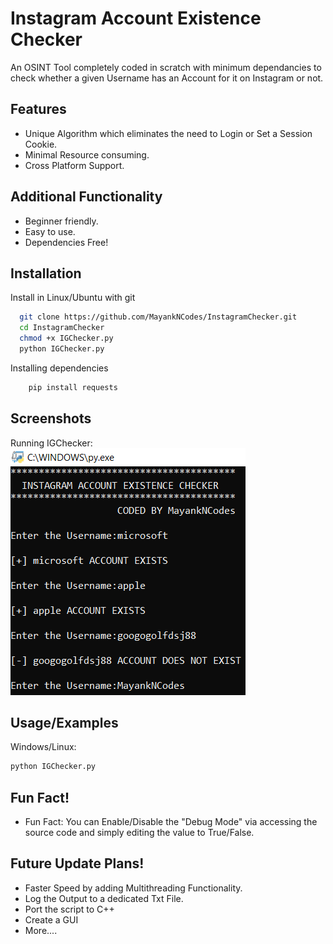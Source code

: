 
# Instagram Account Existence Checker

An OSINT Tool completely coded in scratch with minimum dependancies to check whether a given Username has an Account for it on Instagram or not.


## Features

- Unique Algorithm which eliminates the need to Login or Set a Session Cookie.
- Minimal Resource consuming.
- Cross Platform Support.

## Additional Functionality

- Beginner friendly.
- Easy to use.
- Dependencies Free!


## Installation

Install in Linux/Ubuntu with git

```bash
  git clone https://github.com/MayankNCodes/InstagramChecker.git
  cd InstagramChecker
  chmod +x IGChecker.py
  python IGChecker.py
```
Installing dependencies

```bash
    pip install requests
```

    
## Screenshots

Running IGChecker:
![IGChecker Running Image](https://github.com/MayankNCodes/InstagramChecker/blob/images/IGChecker_Running.png?raw=true)


## Usage/Examples
Windows/Linux:
```python
python IGChecker.py
```
## Fun Fact! 
- Fun Fact: You can Enable/Disable the "Debug Mode" via accessing the source code and simply editing the value to True/False.




## Future Update Plans!

- Faster Speed by adding Multithreading Functionality.
- Log the Output to a dedicated Txt File.
- Port the script to C++
- Create a GUI
- More....

